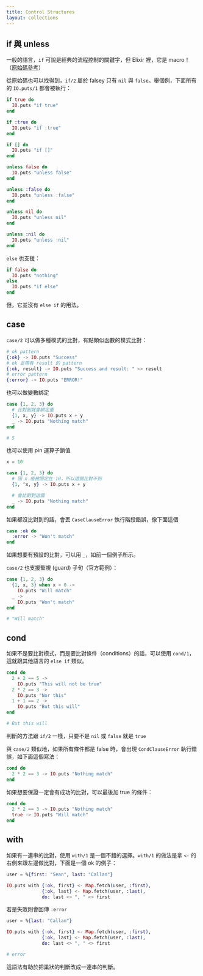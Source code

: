 ```yaml
---
title: Control Structures
layout: collections
---
```


## if 與 unless

一般的語言，`if` 可說是經典的流程控制的關鍵字，但 Elixir 裡，它是 macro！（[原始碼參考](https://github.com/elixir-lang/elixir/blob/v1.8.1/lib/elixir/lib/kernel.ex#L2995)）

從原始碼也可以找得到，`if/2` 屬於 falsey 只有 `nil` 與 `false`。舉個例，下面所有的 `IO.puts/1` 都會被執行：

```elixir
if true do
  IO.puts "if true"
end

if :true do
  IO.puts "if :true"
end

if [] do
  IO.puts "if []"
end

unless false do
  IO.puts "unless false"
end

unless :false do
  IO.puts "unless :false"
end

unless nil do
  IO.puts "unless nil"
end

unless :nil do
  IO.puts "unless :nil"
end
```

`else` 也支援：  

```elixir
if false do
  IO.puts "nothing"
else
  IO.puts "if else"
end
```

但，它並沒有 `else if` 的用法。

## case

`case/2` 可以做多種模式的比對，有點類似函數的模式比對：

```elixir
# ok pattern
{:ok} -> IO.puts "Success"
# ok 並帶有 result 的 pattern
{:ok, result} -> IO.puts "Success and result: " <> result
# error pattern
{:error} -> IO.puts "ERROR!"
```

也可以做變數綁定

```elixir
case {1, 2, 3} do
  # 比對到就會綁定值
  {1, x, y} -> IO.puts x + y
  _ -> IO.puts "Nothing match"
end

# 5
```

也可以使用 pin 運算子鎖值

```elixir
x = 10

case {1, 2, 3} do
  # 因 x 值被固定在 10，所以這個比對不到
  {1, ^x, y} -> IO.puts x + y

  # 會比對到這個
  _ -> IO.puts "Nothing match"
end
```

如果都沒比對到的話，會丟 `CaseClauseError` 執行階段錯誤，像下面這個

```elixir
case :ok do
  :error -> "Won't match"
end
```

如果想要有預設的比對，可以用 `_`，如前一個例子所示。

`case/2` 也支援監視 (guard) 子句（官方範例）：

```elixir
case {1, 2, 3} do
  {1, x, 3} when x > 0 ->
    IO.puts "Will match"
  _ ->
    IO.puts "Won't match"
end

# "Will match"
```

## cond

如果不是要比對模式，而是要比對條件（conditions）的話，可以使用 `cond/1`，這就跟其他語言的 `else if` 類似。

```elixir
cond do
  2 + 2 == 5 ->
    IO.puts "This will not be true"
  2 * 2 == 3 ->
    IO.puts "Nor this"
  1 + 1 == 2 ->
    IO.puts "But this will"
end

# But this will
```

判斷的方法跟 `if/2` 一樣，只要不是 `nil` 或 `false` 就是 `true`

與 `case/2` 類似地，如果所有條件都是 false 時，會出現 `CondClauseError` 執行錯誤，如下面這個寫法：

```elixir
cond do
  2 * 2 == 3 -> IO.puts "Nothing match"
end
```

如果想要保證一定會有成功的比對，可以最後加 true 的條件：

```elixir
cond do
  2 * 2 == 3 -> IO.puts "Nothing match"
  true -> IO.puts "Will match"
end
```

## with

如果有一連串的比對，使用 `with/1` 是一個不錯的選擇。`with/1` 的做法是拿 `<-` 的右側來跟左邊做比對，下面是一個 ok 的例子：

```elixir
user = %{first: "Sean", last: "Callan"}

IO.puts with {:ok, first} <- Map.fetch(user, :first),
             {:ok, last} <- Map.fetch(user, :last),
             do: last <> ", " <> first
```

若是失敗則會回傳 `:error`

```elixir
user = %{last: "Callan"}

IO.puts with {:ok, first} <- Map.fetch(user, :first),
             {:ok, last} <- Map.fetch(user, :last),
             do: last <> ", " <> first

# error
```

這語法有助於把巢狀的判斷改成一連串的判斷。
